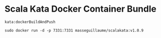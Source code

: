 # Scala Kata Docker Container Bundle

`kata:dockerBuildAndPush`

`sudo docker run -d -p 7331:7331 masseguillaume/scalakata:v1.0.9`